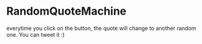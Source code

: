 # RandomQuoteMachine
everytime you click on the button, the quote will change to another random one. You can tweet it :)
